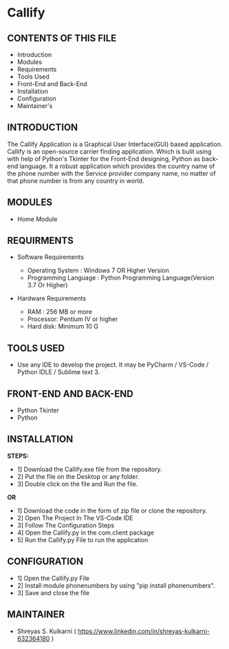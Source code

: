 # Callify
CONTENTS OF THIS FILE
---------------------

 * Introduction
 * Modules
 * Requirements
 * Tools Used
 * Front-End and Back-End
 * Installation
 * Configuration
 * Maintainer's
 
 
 INTRODUCTION
--------------

The Callify Application is a Graphical User Interface(GUI) based application.
Callify is an open-source carrier finding application. Which is bulit using with
help of Python's Tkinter for the Front-End designing, Python as back-end language.
It a robust application which provides the country name of the phone number
with the Service provider company name, no matter of that phone number is from any
country in world.

MODULES
-------
* Home Module


REQUIRMENTS
------------
* Software Requirements
   * Operating System        : Windows 7 OR Higher Version
   * Programming Language    : Python Programming Language(Version 3.7 Or Higher)
   
   
* Hardware Requirements
  * RAM      :  256 MB or more
  * Processor: Pentium IV or higher
  * Hard disk: Minimum 10 G

TOOLS USED
------------
* Use any IDE to develop the project. It may be PyCharm / VS-Code / Python IDLE / Sublime text 3.

FRONT-END AND BACK-END
----------------------
* Python Tkinter
* Python

INSTALLATION
-------------
**STEPS:**
* 1] Download the Callify.exe file from the repository.
* 2] Put the file on the Desktop or any folder.
* 3] Double click on the file and Run the file.

**OR**
* 1] Download the code in the form of zip file or clone the repository.
* 2] Open The Project In The VS-Code IDE
* 3] Follow The Configuration Steps
* 4] Open the Callify.py in the com.client package 
* 5] Run the Callify.py File to run the application

CONFIGURATION
-------------
* 1] Open the Callify.py File
* 2] Install module phonenumbers by using "pip install phonenumbers".
* 3] Save and close the file

MAINTAINER
-------------
* Shreyas S. Kulkarni ( https://www.linkedin.com/in/shreyas-kulkarni-632364180 )
